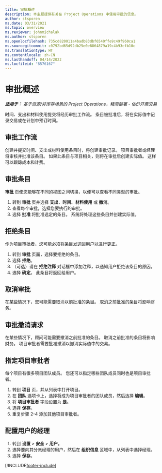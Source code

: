 ```yaml
---
title: 审批概述
description: 本主题提供有关在 Project Operations 中使用审批的信息。
author: stsporen
ms.date: 03/31/2021
ms.topic: overview
ms.reviewer: johnmichalak
ms.author: stsporen
ms.openlocfilehash: 735cd820011a4badb83dbf6540ffe9c49f960ca1
ms.sourcegitcommit: c0792bd65d92db25e0e8864879a19c4b93efb10c
ms.translationtype: HT
ms.contentlocale: zh-CN
ms.lasthandoff: 04/14/2022
ms.locfileid: "8576167"
---
```

# <a name="approvals-overview"></a>审批概述

_**适用于：** 基于资源/非库存场景的 Project Operations，精简部署 - 估价开票交易_

时间、支出和材料使用提交将经历审批工作流。 条目被批准后，将在实际值中记录交易或在计划中预订时间。

## <a name="approvals-workflow"></a>审批工作流
创建并提交时间、支出或材料使用条目时，将创建审批记录。 项目审批者或经理将审核并批准该条目。 如果此条目与项目相关，则将在审批后创建实际值。 这样可以跟踪成本和计费。

## <a name="approve-an-entry"></a>审批条目
 **审批** 页使您能够在不同的视图之间切换，以便可以查看不同类型的审批。
  
1. 转到 **审批** 页并选择 **支出**、**时间**、**材料使用** 或 **撤消**。
2. 查看每个审批，选择您要执行的审批。
3. 选择 **批准** 将批准选定的条目。
系统将处理这些条目并创建实际值。

## <a name="reject-an-entry"></a>拒绝条目
作为项目审批者，您可能必须将条目发送回用户以进行更正。
  
1. 转到 **审批** 页面，选择要拒绝的条目。 
2. 选择 **拒绝**。
3. （可选）请在 **拒绝注释** 对话框中添加注释，以通知用户拒绝该条目的原因。
4. 选择 **确定**。 此条目将返回给用户。
  
## <a name="cancel-approval"></a>取消审批
在某些情况下，您可能需要取消以前批准的条目。 取消之前批准的条目将影响财务。 

## <a name="approving-recall-requests"></a>审批撤消请求
在某些情况下，顾问可能需要撤消之前批准的条目。 取消之前批准的条目将影响财务。 项目审批者需要批准撤消以撤消实际值中的交易。

## <a name="specify-project-approvers"></a>指定项目审批者
每个项目有很多项目团队成员。 您还可以指定哪些团队成员同时也是项目审批者。

1. 转到 **项目** 页，并从列表中打开项目。
2. 在 **团队** 选项卡上，选择将成为项目审批者的团队成员，然后选择 **编辑**。
3. 将 **项目审批者** 字段设置为 **是**。
4. 选择 **保存**。
5. 重复步骤 2-4 添加其他项目审批者。

## <a name="configure-the-users-manager"></a>配置用户的经理

1. 转到 **设置** > **安全** > **用户**。
2. 选择要向其分派经理的用户，然后在 **组织信息** 区域中，从列表中选择经理。 
3. 选择 **保存**。




[!INCLUDE[footer-include](../includes/footer-banner.md)]
